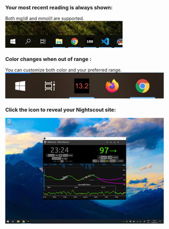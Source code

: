 ### Your most recent reading is always shown:
Both mg/dl and mmol/l are supported.  
<img src="./screenshots/default.jpg" style="zoom: 50%;" />

### Color changes when out of range :
You can customize both color and your preferred range.  
<img src="./screenshots/out-of-range.png" alt="out-of-range"  />

### Click the icon to reveal your Nightscout site:

![full-window](./screenshots/full-window.jpg)
